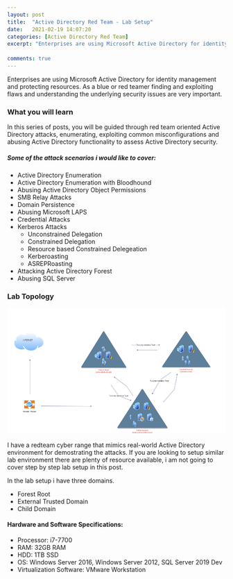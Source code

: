```yaml
---
layout: post
title:  "Active Directory Red Team - Lab Setup"
date:   2021-02-19 14:07:20
categories: [Active Directory Red Team]
excerpt: "Enterprises are using Microsoft Active Directory for identity management and protecting resources. As a blue or red teamer finding and exploiting flaws and understanding the underlying security issue is very important" 

comments: true
---
```



Enterprises are using Microsoft Active Directory for identity management and protecting resources. As a blue or red teamer finding and exploiting flaws and understanding the underlying security issues are very important.


### What you will learn

In this series of posts, you will be guided through red team oriented Active Directory attacks, enumerating, exploiting common misconfigurations and abusing Active Directory functionality to assess Active Directory security.

##### Some of the attack scenarios i would like to cover:

+ Active Directory Enumeration
+ Active Directory Enumeration with Bloodhound
+ Abusing Active Directory Object Permissions
+ SMB Relay Attacks
+ Domain Persistence
+ Abusing Microsoft LAPS
+ Credential Attacks
+ Kerberos Attacks
   + Unconstrained Delegation
   + Constrained Delegation
   + Resource based Constrained Delegeation
   + Kerberoasting
   + ASREPRoasting
+ Attacking Active Directory Forest
+ Abusing SQL Server

### Lab Topology
![source-01](/img/labssz.png)


I have a redteam cyber range that mimics real-world Active Directory environment for demostrating the attacks. If you are looking to setup similar lab environment there are plenty of resource available, i am not going to cover step by step lab setup in this post.

In the lab setup i have three domains.

+ Forest Root 
+ External Trusted Domain
+ Child Domain
 

#### Hardware and Software Specifications:
+ Processor: i7-7700
+ RAM: 32GB RAM
+ HDD: 1TB  SSD
+ OS: Windows Server 2016, Windows Server 2012, SQL Server 2019 Dev
+ Virtualization Software: VMware Workstation



